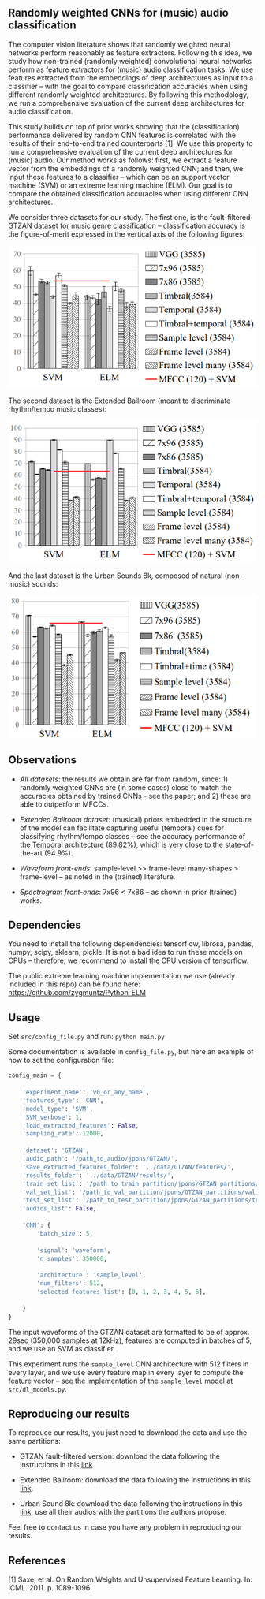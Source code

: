 ## Randomly weighted CNNs for (music) audio classification
The computer vision literature shows that randomly weighted neural networks perform reasonably as feature extractors. Following this idea, we study how non-trained (randomly weighted) convolutional neural networks perform as feature extractors for (music) audio classification tasks. We use features extracted from the embeddings of
deep architectures as input to a classifier – with the goal to compare classification accuracies when using different randomly weighted architectures. By following this methodology, we run a comprehensive evaluation of the current deep architectures for audio classification.

This study builds on top of prior works showing that the (classification) performance delivered by random CNN features is correlated with the results of their end-to-end trained counterparts [1]. We use this property to run a comprehensive evaluation of the current deep architectures for (music) audio. Our method works as follows: first, we extract a feature vector from the embeddings of a randomly weighted CNN; and then, we input these features to a classifier – which can be an support vector machine (SVM) or an extreme learning machine (ELM). Our goal is to compare the obtained classification accuracies when using different CNN architectures. 

We consider three datasets for our study. The first one, is the fault-filtered GTZAN dataset for music genre classification – classification accuracy is the figure-of-merit expressed in the vertical axis of the following figures:

<p align="center"><img src="img/GTZAN3500.png" height="290"></p>
The second dataset is the Extended Ballroom (meant to discriminate rhythm/tempo music classes):
<p align="center"><img src="img/Ball3500.png" height="290"></p>
And the last dataset is the Urban Sounds 8k, composed of natural (non-music) sounds:
<p align="center"><img src="img/us8k3500.png" height="290"></p>

## Observations

- *All datasets*: the results we obtain are far from random, since: 1) randomly weighted CNNs are (in some cases) close to match the accuracies obtained by trained CNNs - see the paper; and 2) these are able to outperform MFCCs. 

- *Extended Ballroom dataset*: (musical) priors embedded in the structure of the model can facilitate capturing useful (temporal) cues for classifying rhythm/tempo classes – see the accuracy performance of the Temporal architecture (89.82%), which is very close to the state-of-the-art (94.9%).

- *Waveform front-ends*: sample-level >> frame-level many-shapes > frame-level – as noted in the (trained) literature. 

- *Spectrogram front-ends*: 7x96 < 7x86 – as shown in prior (trained) works. 

## Dependencies
You need to install the following dependencies: tensorflow, librosa, pandas, numpy, scipy, sklearn, pickle. It is not a bad idea to run these models on CPUs – therefore, we recommend to install the CPU version of tensorflow.

The public extreme learning machine implementation we use (already included in this repo) can be found here: https://github.com/zygmuntz/Python-ELM

## Usage

Set `src/config_file.py` and run: `python main.py`

Some documentation is available in `config_file.py`, but here an example of how to set the configuration file:

```python
config_main = {

    'experiment_name': 'v0_or_any_name',
    'features_type': 'CNN',
    'model_type': 'SVM',
    'SVM_verbose': 1,
    'load_extracted_features': False,
    'sampling_rate': 12000,

    'dataset': 'GTZAN',
    'audio_path': '/path_to_audio/jpons/GTZAN/',
    'save_extracted_features_folder': '../data/GTZAN/features/',
    'results_folder': '../data/GTZAN/results/',
    'train_set_list': '/path_to_train_partition/jpons/GTZAN_partitions/train_filtered.txt',
    'val_set_list': '/path_to_val_partition/jpons/GTZAN_partitions/valid_filtered.txt',
    'test_set_list': '/path_to_test_partition/jpons/GTZAN_partitions/test_filtered.txt',
    'audios_list': False,
    
    'CNN': {
        'batch_size': 5,

        'signal': 'waveform',
        'n_samples': 350000,

        'architecture': 'sample_level',
        'num_filters': 512,
        'selected_features_list': [0, 1, 2, 3, 4, 5, 6],
        
    }
}
```
The input waveforms of the GTZAN dataset are formatted to be of approx. 29sec (350,000 samples at 12kHz), features are computed in batches of 5, and we use an SVM as classifier.

This experiment runs the `sample_level` CNN architecture with 512 filters in every layer, and we use every feature map in every layer to compute the feature vector – see the implementation of the `sample_level` model at `src/dl_models.py`.

## Reproducing our results

To reproduce our results, you just need to download the data and use the same partitions:

- GTZAN fault-filtered version: download the data following the instructions in this [link](http://marsyasweb.appspot.com/download/data_sets/).

- Extended Ballroom: download the data following the instructions in this [link](http://anasynth.ircam.fr/home/media/ExtendedBallroom).

- Urban Sound 8k: download the data following the instructions in this [link](https://serv.cusp.nyu.edu/projects/urbansounddataset/urbansound8k.html), use all their audios with the partitions the authors propose.

Feel free to contact us in case you have any problem in reproducing our results.

## References
[1] Saxe, et al. On Random Weights and Unsupervised Feature Learning. In: ICML. 2011. p. 1089-1096.
